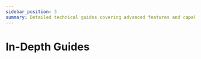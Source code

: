 ```yaml
---
sidebar_position: 3
summary: Detailed technical guides covering advanced features and capabilities of Teams AI Library in C#, including AI integration, adaptive cards, dialogs, authentication, and message extensions.
---
```


# In-Depth Guides